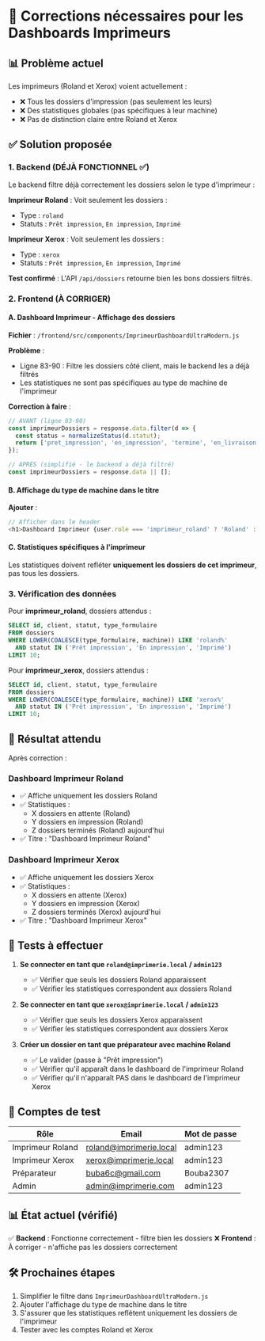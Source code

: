 # 🔧 Corrections nécessaires pour les Dashboards Imprimeurs

## 📊 Problème actuel

Les imprimeurs (Roland et Xerox) voient actuellement :
- ❌ Tous les dossiers d'impression (pas seulement les leurs)
- ❌ Des statistiques globales (pas spécifiques à leur machine)
- ❌ Pas de distinction claire entre Roland et Xerox

## ✅ Solution proposée

### 1. Backend (DÉJÀ FONCTIONNEL ✅)

Le backend filtre déjà correctement les dossiers selon le type d'imprimeur :

**Imprimeur Roland** : Voit seulement les dossiers :
- Type : `roland`
- Statuts : `Prêt impression`, `En impression`, `Imprimé`

**Imprimeur Xerox** : Voit seulement les dossiers :
- Type : `xerox`
- Statuts : `Prêt impression`, `En impression`, `Imprimé`

**Test confirmé** : L'API `/api/dossiers` retourne bien les bons dossiers filtrés.

### 2. Frontend (À CORRIGER)

#### A. Dashboard Imprimeur - Affichage des dossiers

**Fichier** : `/frontend/src/components/ImprimeurDashboardUltraModern.js`

**Problème** :
- Ligne 83-90 : Filtre les dossiers côté client, mais le backend les a déjà filtrés
- Les statistiques ne sont pas spécifiques au type de machine de l'imprimeur

**Correction à faire** :
```javascript
// AVANT (ligne 83-90)
const imprimeurDossiers = response.data.filter(d => {
  const status = normalizeStatus(d.statut);
  return ['pret_impression', 'en_impression', 'termine', 'en_livraison', 'livre'].includes(status);
});

// APRÈS (simplifié - le backend a déjà filtré)
const imprimeurDossiers = response.data || [];
```

#### B. Affichage du type de machine dans le titre

**Ajouter** :
```javascript
// Afficher dans le header
<h1>Dashboard Imprimeur {user.role === 'imprimeur_roland' ? 'Roland' : 'Xerox'}</h1>
```

#### C. Statistiques spécifiques à l'imprimeur

Les statistiques doivent refléter **uniquement les dossiers de cet imprimeur**, pas tous les dossiers.

### 3. Vérification des données

Pour **imprimeur_roland**, dossiers attendus :
```sql
SELECT id, client, statut, type_formulaire 
FROM dossiers 
WHERE LOWER(COALESCE(type_formulaire, machine)) LIKE 'roland%' 
  AND statut IN ('Prêt impression', 'En impression', 'Imprimé')
LIMIT 10;
```

Pour **imprimeur_xerox**, dossiers attendus :
```sql
SELECT id, client, statut, type_formulaire 
FROM dossiers 
WHERE LOWER(COALESCE(type_formulaire, machine)) LIKE 'xerox%' 
  AND statut IN ('Prêt impression', 'En impression', 'Imprimé')
LIMIT 10;
```

## 🎯 Résultat attendu

Après correction :

### Dashboard Imprimeur Roland
- ✅ Affiche uniquement les dossiers Roland
- ✅ Statistiques : 
  - X dossiers en attente (Roland)
  - Y dossiers en impression (Roland)
  - Z dossiers terminés (Roland) aujourd'hui
- ✅ Titre : "Dashboard Imprimeur Roland"

### Dashboard Imprimeur Xerox
- ✅ Affiche uniquement les dossiers Xerox
- ✅ Statistiques : 
  - X dossiers en attente (Xerox)
  - Y dossiers en impression (Xerox)
  - Z dossiers terminés (Xerox) aujourd'hui
- ✅ Titre : "Dashboard Imprimeur Xerox"

## 📝 Tests à effectuer

1. **Se connecter en tant que `roland@imprimerie.local` / `admin123`**
   - ✅ Vérifier que seuls les dossiers Roland apparaissent
   - ✅ Vérifier les statistiques correspondent aux dossiers Roland

2. **Se connecter en tant que `xerox@imprimerie.local` / `admin123`**
   - ✅ Vérifier que seuls les dossiers Xerox apparaissent
   - ✅ Vérifier les statistiques correspondent aux dossiers Xerox

3. **Créer un dossier en tant que préparateur avec machine Roland**
   - ✅ Le valider (passe à "Prêt impression")
   - ✅ Vérifier qu'il apparaît dans le dashboard de l'imprimeur Roland
   - ✅ Vérifier qu'il n'apparaît PAS dans le dashboard de l'imprimeur Xerox

## 🔑 Comptes de test

| Rôle | Email | Mot de passe |
|------|-------|--------------|
| Imprimeur Roland | roland@imprimerie.local | admin123 |
| Imprimeur Xerox | xerox@imprimerie.local | admin123 |
| Préparateur | buba6c@gmail.com | Bouba2307 |
| Admin | admin@imprimerie.com | admin123 |

## 📊 État actuel (vérifié)

✅ **Backend** : Fonctionne correctement - filtre bien les dossiers
❌ **Frontend** : À corriger - n'affiche pas les dossiers correctement

## 🛠️ Prochaines étapes

1. Simplifier le filtre dans `ImprimeurDashboardUltraModern.js`
2. Ajouter l'affichage du type de machine dans le titre
3. S'assurer que les statistiques reflètent uniquement les dossiers de l'imprimeur
4. Tester avec les comptes Roland et Xerox
